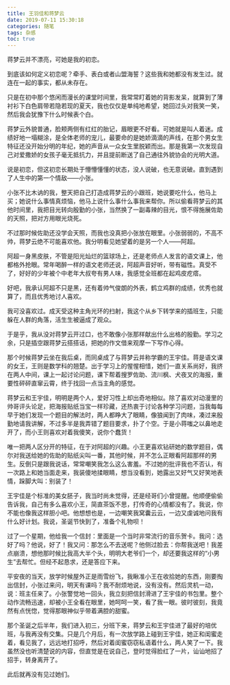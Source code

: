 ```yaml
---
title: 王羽佳和蒋梦云
date: 2019-07-11 15:30:18
categories: 随笔
tags: 杂感
toc: true
---
```

蒋梦云并不漂亮，可她是我的初恋。

到底该如何定义初恋呢？牵手、表白或者山盟海誓？这些我和她都没有发生过。就连在一起的事实，都从未存在。

只是在初中那个悠闲而漫长的课堂时间里，我常常盯着她的背影发呆，就算到了薄衬衫下白色肩带若隐若现的夏天，我也仅仅是单纯地希望，她回过头对我笑一笑，然后我会犹豫下什么时候表个白。

蒋梦云外貌普通，脸颊两侧有红红的胎记，眉眼更不好看。可她就是叫人着迷。成绩好地一塌糊涂，是全体老师的宠儿，最要命的是她娇滴滴的声线，在那个男女生特征还没开始分明的年纪，她的声音从一众女生里脱颖而出。那是我第一次发现自己对爱撒娇的女孩子毫无抵抗力，并且提前断送了自己通往外貌协会的光明大道。

说是初恋，但这初恋长期处于懵懵懂懂的状态，没人说破，也无意说破。直到遇到了人生中的第一个情敌——小张。

小张不比木讷的我，整天把自己打造成蒋梦云的小跟班，她说要吃什么，他马上买；她说什么事情真烦恼，他马上说什么事什么事我来帮你。所以偷看蒋梦云的其他时间里，我把目光转向殷勤的小张，当然换了一副毒辣的目光，恨不得施展佐助的天照，把对方用眼光烧死。

不过那时候佐助还没学会天照，而我也没真把小张放在眼里。小张弱弱的，不高不帅，蒋梦云绝不可能喜欢他。我分明看见她望着的是另一个人——阿超。

阿超一身黑皮肤，不管是阳光灿烂的篮球场上，还是老师点人发言的语文课上，他都格外抢眼。常年喝醉一样的语文老师还说，阿超声音好听，带有磁性。真受不了，好好的少年被个中老年大叔夸有男人味，我感觉全班都在起鸡皮疙瘩。

好吧，我承认阿超不只是黑，还有着帅气俊朗的外表，鹤立鸡群的成绩，优秀也就算了，而且优秀地讨人喜欢。

我可没喜欢过。成天受这种主角光环的扫射，我这个从乡下转学来的插班生，只能躲在人群的角落，活生生被逼成了观众。

于是乎，我从没对蒋梦云开过口，也不敢像小张那样献出什么出格的殷勤。学习之余，只是插空跟蒋梦云搭搭话，把她的作文借来观摩一下写作心得。

那个时候蒋梦云坐在我后桌，而同桌成了与蒋梦云并称学霸的王宇佳。蒋是语文课的女王，王则是数学科的翘楚。出于学习上的惺惺相惜，她们一直关系尚好，我挤在两人中间，课上一起讨论问题，课下帮着搜罗佐助、流川枫、犬夜叉的海报，重要性砰砰直窜云霄，终于找回一点当主角的感觉。

蒋梦云和王宇佳，明明是两个人，爱好习性上却出奇地相似。除了喜欢对动漫里的帅哥评头论足，把海报贴纸当宝一样珍藏，还热衷于讨论各种学习问题，当我每每早于她们发现一个题目的解法时，两人都睁大了眼睛，像狼闻到了肉味，凑过来殷勤地请我讲解，不过多半是我弄错了题目要求，扑了个空。于是小蒋嗤之以鼻地走开了，而小王则喜欢对着我傻笑，说你个蠢货！

唯一把两人区分开的特征，在于对阿超的兴趣。小王更喜欢钻研她的数学题目，偶尔对我送给她的佐助的贴纸尖叫一番，其他时候，并不怎么正眼看阿超那样的男生。反倒只是跟我说话，常常嘲笑我怎么这么害羞。不过她的批评我也不否认，有一次路上和她当面走来，我装傻地揉眼睛，想当没看到，她露出又好气又好笑地表情，跺脚大叫：别装了！

王宇佳是个标准的美女胚子，我当时尚未觉得，还是经哥们小曾提醒。他顺便偷偷告诉我，自己有多么喜欢小王，简直茶饭不思，打传奇的心情都没有了。我说，你不能也像我这样胆小吧。他想想也是，一边嘲笑我窝囊云云，一边又虔诚地问我有什么好计划。我说，圣诞节快到了，准备个礼物呗！

过了一个星期，他给我一个信封：里面是一个当时非常流行的音乐贺卡。我问：选好了吗？他说，好了！我又问：那怎么不去送呢？他侧过脸去：你帮我送吧！我差点崩溃，想他那时候比我高大半个头，明明大老爷们一个，却还要我这样的“小男生”去帮忙。但经不起恳求，还是答应下来。

平安夜的当天，放学时候屋外正是雨雪纷飞，我瞅准小王在收拾她的东西，刚要掏出信封，小张过来问，明天有课吗？我不耐烦地说，没有没有。然后灵机一动，说：班主任来了。小张警觉地一回头，我立刻把信封滑进了王宇佳的书包里。整个动作流畅迅速，却被小王全看在眼里，她呵呵一笑，看了我一眼。彼时彼刻，我竟然有点恍惚，觉得那眼神似乎带着满腔的甜蜜。

那个圣诞之后半年，我们进入初三，分班下来，蒋梦云和王宇佳进了最好的培优班，与我再没有交集。只是几个月后，有一次放学路上碰到王宇佳，她正和闺蜜走着，看见我了，远远地打招呼，然后对着闺蜜窃窃私语着什么，两人笑了一下。我虽然没也听清楚说的内容，但直觉是在说自己，登时觉得脸红了一片，讪讪地招了招手，转身离开了。

此后就再没有见过她们。






